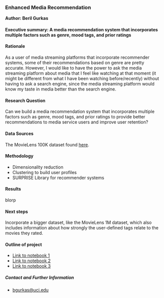 ### Enhanced Media Recommendation

**Author: Beril Gurkas**

#### Executive summary: A media recommendation system that incorporates multiple factors such as genre, mood tags, and prior ratings

#### Rationale
As a user of media streaming platforms that incorporate recommender systems, some of their recommendations based on genre are pretty accurate. However, I would like to have the power to ask the media streaming platform about media that I feel like watching at that moment (it might be different from what I have been watching before/recently) without having to ask a search engine, since the media streaming platform would know my taste in media better than the search engine.

#### Research Question
Can we build a media recommendation system that incorporates multiple factors such as genre, mood tags, and prior ratings to provide better recommendations to media service users and improve user retention?

#### Data Sources
The MovieLens 100K dataset found [here](https://grouplens.org/datasets/movielens/). 

#### Methodology
- Dimensionality reduction
- Clustering to build user profiles
- SURPRISE Library for recommender systems

#### Results
blorp

#### Next steps
Incorporate a bigger dataset, like the MovieLens 1M dataset, which also includes information about how strongly the user-defined tags relate to the movies they rated.

#### Outline of project

- [Link to notebook 1]()
- [Link to notebook 2]()
- [Link to notebook 3]()


##### Contact and Further Information
- bgurkas@uci.edu